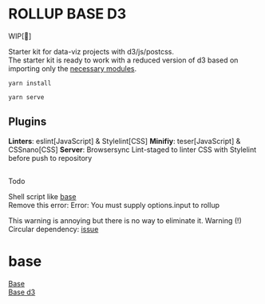
# ROLLUP BASE D3

WIP[🤖]

Starter kit for data-viz projects with d3/js/postcss.    
The starter kit is ready to work with a reduced version of d3 based on importing only the [necessary modules](https://github.com/jorgeatgu/base-rollup-d3/blob/master/src/js/d3.js).

```
yarn install
```

```
yarn serve
```

## Plugins

**Linters**: eslint[JavaScript] & Stylelint[CSS]
**Minifiy**: teser[JavaScript] & CSSnano[CSS]
**Server**: Browsersync
Lint-staged to linter CSS with Stylelint before push to repository   

## 


Todo

Shell script like [base](https://github.com/jorgeatgu/base/blob/master/initCSS.sh)   
Remove this error: Error: You must supply options.input to rollup   

This warning is annoying but there is no way to eliminate it.
Warning (!) Circular dependency: [issue](https://github.com/d3/d3-selection/issues/168)


# base

[Base](https://github.com/jorgeatgu/base)   
[Base d3](https://github.com/jorgeatgu/base-d3)
